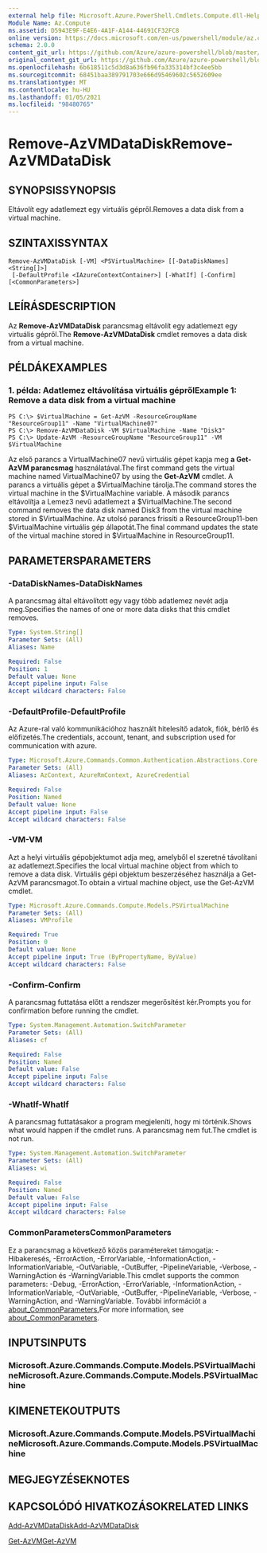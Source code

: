 ```yaml
---
external help file: Microsoft.Azure.PowerShell.Cmdlets.Compute.dll-Help.xml
Module Name: Az.Compute
ms.assetid: D5943E9F-E4E6-4A1F-A144-44691CF32FC8
online version: https://docs.microsoft.com/en-us/powershell/module/az.compute/remove-azvmdatadisk
schema: 2.0.0
content_git_url: https://github.com/Azure/azure-powershell/blob/master/src/Compute/Compute/help/Remove-AzVMDataDisk.md
original_content_git_url: https://github.com/Azure/azure-powershell/blob/master/src/Compute/Compute/help/Remove-AzVMDataDisk.md
ms.openlocfilehash: 6b618511c5d3d8a636fb96fa335314bf3c4ee5bb
ms.sourcegitcommit: 68451baa389791703e666d95469602c5652609ee
ms.translationtype: MT
ms.contentlocale: hu-HU
ms.lasthandoff: 01/05/2021
ms.locfileid: "98480765"
---
```

# <span data-ttu-id="d37ee-101">Remove-AzVMDataDisk</span><span class="sxs-lookup"><span data-stu-id="d37ee-101">Remove-AzVMDataDisk</span></span>

## <span data-ttu-id="d37ee-102">SYNOPSIS</span><span class="sxs-lookup"><span data-stu-id="d37ee-102">SYNOPSIS</span></span>
<span data-ttu-id="d37ee-103">Eltávolít egy adatlemezt egy virtuális gépről.</span><span class="sxs-lookup"><span data-stu-id="d37ee-103">Removes a data disk from a virtual machine.</span></span>

## <span data-ttu-id="d37ee-104">SZINTAXIS</span><span class="sxs-lookup"><span data-stu-id="d37ee-104">SYNTAX</span></span>

```
Remove-AzVMDataDisk [-VM] <PSVirtualMachine> [[-DataDiskNames] <String[]>]
 [-DefaultProfile <IAzureContextContainer>] [-WhatIf] [-Confirm] [<CommonParameters>]
```

## <span data-ttu-id="d37ee-105">LEÍRÁS</span><span class="sxs-lookup"><span data-stu-id="d37ee-105">DESCRIPTION</span></span>
<span data-ttu-id="d37ee-106">Az **Remove-AzVMDataDisk** parancsmag eltávolít egy adatlemezt egy virtuális gépről.</span><span class="sxs-lookup"><span data-stu-id="d37ee-106">The **Remove-AzVMDataDisk** cmdlet removes a data disk from a virtual machine.</span></span>

## <span data-ttu-id="d37ee-107">PÉLDÁK</span><span class="sxs-lookup"><span data-stu-id="d37ee-107">EXAMPLES</span></span>

### <span data-ttu-id="d37ee-108">1. példa: Adatlemez eltávolítása virtuális gépről</span><span class="sxs-lookup"><span data-stu-id="d37ee-108">Example 1: Remove a data disk from a virtual machine</span></span>
```
PS C:\> $VirtualMachine = Get-AzVM -ResourceGroupName "ResourceGroup11" -Name "VirtualMachine07" 
PS C:\> Remove-AzVMDataDisk -VM $VirtualMachine -Name "Disk3"
PS C:\> Update-AzVM -ResourceGroupName "ResourceGroup11" -VM $VirtualMachine
```

<span data-ttu-id="d37ee-109">Az első parancs a VirtualMachine07 nevű virtuális gépet kapja meg **a Get-AzVM parancsmag** használatával.</span><span class="sxs-lookup"><span data-stu-id="d37ee-109">The first command gets the virtual machine named VirtualMachine07 by using the **Get-AzVM** cmdlet.</span></span>
<span data-ttu-id="d37ee-110">A parancs a virtuális gépet a $VirtualMachine tárolja.</span><span class="sxs-lookup"><span data-stu-id="d37ee-110">The command stores the virtual machine in the $VirtualMachine variable.</span></span>
<span data-ttu-id="d37ee-111">A második parancs eltávolítja a Lemez3 nevű adatlemezt a $VirtualMachine.</span><span class="sxs-lookup"><span data-stu-id="d37ee-111">The second command removes the data disk named Disk3 from the virtual machine stored in $VirtualMachine.</span></span>
<span data-ttu-id="d37ee-112">Az utolsó parancs frissíti a ResourceGroup11-ben $VirtualMachine virtuális gép állapotát.</span><span class="sxs-lookup"><span data-stu-id="d37ee-112">The final command updates the state of the virtual machine stored in $VirtualMachine in ResourceGroup11.</span></span>

## <span data-ttu-id="d37ee-113">PARAMETERS</span><span class="sxs-lookup"><span data-stu-id="d37ee-113">PARAMETERS</span></span>

### <span data-ttu-id="d37ee-114">-DataDiskNames</span><span class="sxs-lookup"><span data-stu-id="d37ee-114">-DataDiskNames</span></span>
<span data-ttu-id="d37ee-115">A parancsmag által eltávolított egy vagy több adatlemez nevét adja meg.</span><span class="sxs-lookup"><span data-stu-id="d37ee-115">Specifies the names of one or more data disks that this cmdlet removes.</span></span>

```yaml
Type: System.String[]
Parameter Sets: (All)
Aliases: Name

Required: False
Position: 1
Default value: None
Accept pipeline input: False
Accept wildcard characters: False
```

### <span data-ttu-id="d37ee-116">-DefaultProfile</span><span class="sxs-lookup"><span data-stu-id="d37ee-116">-DefaultProfile</span></span>
<span data-ttu-id="d37ee-117">Az Azure-ral való kommunikációhoz használt hitelesítő adatok, fiók, bérlő és előfizetés.</span><span class="sxs-lookup"><span data-stu-id="d37ee-117">The credentials, account, tenant, and subscription used for communication with azure.</span></span>

```yaml
Type: Microsoft.Azure.Commands.Common.Authentication.Abstractions.Core.IAzureContextContainer
Parameter Sets: (All)
Aliases: AzContext, AzureRmContext, AzureCredential

Required: False
Position: Named
Default value: None
Accept pipeline input: False
Accept wildcard characters: False
```

### <span data-ttu-id="d37ee-118">-VM</span><span class="sxs-lookup"><span data-stu-id="d37ee-118">-VM</span></span>
<span data-ttu-id="d37ee-119">Azt a helyi virtuális gépobjektumot adja meg, amelyből el szeretné távolítani az adatlemezt.</span><span class="sxs-lookup"><span data-stu-id="d37ee-119">Specifies the local virtual machine object from which to remove a data disk.</span></span>
<span data-ttu-id="d37ee-120">Virtuális gépi objektum beszerzéséhez használja a Get-AzVM parancsmagot.</span><span class="sxs-lookup"><span data-stu-id="d37ee-120">To obtain a virtual machine object, use the Get-AzVM cmdlet.</span></span>

```yaml
Type: Microsoft.Azure.Commands.Compute.Models.PSVirtualMachine
Parameter Sets: (All)
Aliases: VMProfile

Required: True
Position: 0
Default value: None
Accept pipeline input: True (ByPropertyName, ByValue)
Accept wildcard characters: False
```

### <span data-ttu-id="d37ee-121">-Confirm</span><span class="sxs-lookup"><span data-stu-id="d37ee-121">-Confirm</span></span>
<span data-ttu-id="d37ee-122">A parancsmag futtatása előtt a rendszer megerősítést kér.</span><span class="sxs-lookup"><span data-stu-id="d37ee-122">Prompts you for confirmation before running the cmdlet.</span></span>

```yaml
Type: System.Management.Automation.SwitchParameter
Parameter Sets: (All)
Aliases: cf

Required: False
Position: Named
Default value: False
Accept pipeline input: False
Accept wildcard characters: False
```

### <span data-ttu-id="d37ee-123">-WhatIf</span><span class="sxs-lookup"><span data-stu-id="d37ee-123">-WhatIf</span></span>
<span data-ttu-id="d37ee-124">A parancsmag futtatásakor a program megjeleníti, hogy mi történik.</span><span class="sxs-lookup"><span data-stu-id="d37ee-124">Shows what would happen if the cmdlet runs.</span></span> <span data-ttu-id="d37ee-125">A parancsmag nem fut.</span><span class="sxs-lookup"><span data-stu-id="d37ee-125">The cmdlet is not run.</span></span>

```yaml
Type: System.Management.Automation.SwitchParameter
Parameter Sets: (All)
Aliases: wi

Required: False
Position: Named
Default value: False
Accept pipeline input: False
Accept wildcard characters: False
```

### <span data-ttu-id="d37ee-126">CommonParameters</span><span class="sxs-lookup"><span data-stu-id="d37ee-126">CommonParameters</span></span>
<span data-ttu-id="d37ee-127">Ez a parancsmag a következő közös paramétereket támogatja: -Hibakeresés, -ErrorAction, -ErrorVariable, -InformationAction, -InformationVariable, -OutVariable, -OutBuffer, -PipelineVariable, -Verbose, -WarningAction és -WarningVariable.</span><span class="sxs-lookup"><span data-stu-id="d37ee-127">This cmdlet supports the common parameters: -Debug, -ErrorAction, -ErrorVariable, -InformationAction, -InformationVariable, -OutVariable, -OutBuffer, -PipelineVariable, -Verbose, -WarningAction, and -WarningVariable.</span></span> <span data-ttu-id="d37ee-128">További információt a [about_CommonParameters.](http://go.microsoft.com/fwlink/?LinkID=113216)</span><span class="sxs-lookup"><span data-stu-id="d37ee-128">For more information, see [about_CommonParameters](http://go.microsoft.com/fwlink/?LinkID=113216).</span></span>

## <span data-ttu-id="d37ee-129">INPUTS</span><span class="sxs-lookup"><span data-stu-id="d37ee-129">INPUTS</span></span>

### <span data-ttu-id="d37ee-130">Microsoft.Azure.Commands.Compute.Models.PSVirtualMachine</span><span class="sxs-lookup"><span data-stu-id="d37ee-130">Microsoft.Azure.Commands.Compute.Models.PSVirtualMachine</span></span>

## <span data-ttu-id="d37ee-131">KIMENETEK</span><span class="sxs-lookup"><span data-stu-id="d37ee-131">OUTPUTS</span></span>

### <span data-ttu-id="d37ee-132">Microsoft.Azure.Commands.Compute.Models.PSVirtualMachine</span><span class="sxs-lookup"><span data-stu-id="d37ee-132">Microsoft.Azure.Commands.Compute.Models.PSVirtualMachine</span></span>

## <span data-ttu-id="d37ee-133">MEGJEGYZÉSEK</span><span class="sxs-lookup"><span data-stu-id="d37ee-133">NOTES</span></span>

## <span data-ttu-id="d37ee-134">KAPCSOLÓDÓ HIVATKOZÁSOK</span><span class="sxs-lookup"><span data-stu-id="d37ee-134">RELATED LINKS</span></span>

[<span data-ttu-id="d37ee-135">Add-AzVMDataDisk</span><span class="sxs-lookup"><span data-stu-id="d37ee-135">Add-AzVMDataDisk</span></span>](./Add-AzVMDataDisk.md)

[<span data-ttu-id="d37ee-136">Get-AzVM</span><span class="sxs-lookup"><span data-stu-id="d37ee-136">Get-AzVM</span></span>](./Get-AzVM.md)


